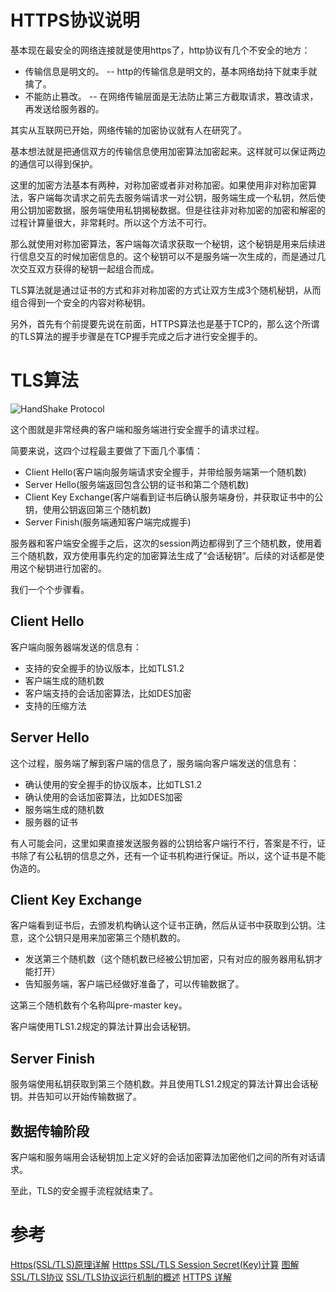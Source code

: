 # HTTPS协议说明

基本现在最安全的网络连接就是使用https了，http协议有几个不安全的地方：

* 传输信息是明文的。 -- http的传输信息是明文的，基本网络劫持下就束手就擒了。
* 不能防止篡改。 -- 在网络传输层面是无法防止第三方截取请求，篡改请求，再发送给服务器的。

其实从互联网已开始，网络传输的加密协议就有人在研究了。

基本想法就是把通信双方的传输信息使用加密算法加密起来。这样就可以保证两边的通信可以得到保护。

这里的加密方法基本有两种，对称加密或者非对称加密。如果使用非对称加密算法，客户端每次请求之前先去服务端请求一对公钥，服务端生成一个私钥，然后使用公钥加密数据，服务端使用私钥揭秘数据。但是往往非对称加密的加密和解密的过程计算量很大，非常耗时。所以这个方法不可行。

那么就使用对称加密算法，客户端每次请求获取一个秘钥，这个秘钥是用来后续进行信息交互的时候加密信息的。这个秘钥可以不是服务端一次生成的，而是通过几次交互双方获得的秘钥一起组合而成。

TLS算法就是通过证书的方式和非对称加密的方式让双方生成3个随机秘钥，从而组合得到一个安全的内容对称秘钥。

另外，首先有个前提要先说在前面，HTTPS算法也是基于TCP的，那么这个所谓的TLS算法的握手步骤是在TCP握手完成之后才进行安全握手的。

# TLS算法

![HandShake Protocol](https://i-technet.sec.s-msft.com/dynimg/IC196340.gif)

这个图就是非常经典的客户端和服务端进行安全握手的请求过程。

简要来说，这四个过程最主要做了下面几个事情：

* Client Hello(客户端向服务端请求安全握手，并带给服务端第一个随机数)
* Server Hello(服务端返回包含公钥的证书和第二个随机数)
* Client Key Exchange(客户端看到证书后确认服务端身份，并获取证书中的公钥，使用公钥返回第三个随机数)
* Server Finish(服务端通知客户端完成握手)

服务器和客户端安全握手之后，这次的session两边都得到了三个随机数，使用着三个随机数，双方使用事先约定的加密算法生成了“会话秘钥”。后续的对话都是使用这个秘钥进行加密的。

我们一个个步骤看。

## Client Hello

客户端向服务器端发送的信息有：

* 支持的安全握手的协议版本，比如TLS1.2
* 客户端生成的随机数
* 客户端支持的会话加密算法，比如DES加密
* 支持的压缩方法

## Server Hello

这个过程，服务端了解到客户端的信息了，服务端向客户端发送的信息有：

* 确认使用的安全握手的协议版本，比如TLS1.2
* 确认使用的会话加密算法，比如DES加密
* 服务端生成的随机数
* 服务器的证书

有人可能会问，这里如果直接发送服务器的公钥给客户端行不行，答案是不行，证书除了有公私钥的信息之外，还有一个证书机构进行保证。所以，这个证书是不能伪造的。

## Client Key Exchange

客户端看到证书后，去颁发机构确认这个证书正确，然后从证书中获取到公钥。注意，这个公钥只是用来加密第三个随机数的。

* 发送第三个随机数（这个随机数已经被公钥加密，只有对应的服务器用私钥才能打开）
* 告知服务端，客户端已经做好准备了，可以传输数据了。

这第三个随机数有个名称叫pre-master key。

客户端使用TLS1.2规定的算法计算出会话秘钥。

## Server Finish

服务端使用私钥获取到第三个随机数。并且使用TLS1.2规定的算法计算出会话秘钥。并告知可以开始传输数据了。

## 数据传输阶段

客户端和服务端用会话秘钥加上定义好的会话加密算法加密他们之间的所有对话请求。

至此，TLS的安全握手流程就结束了。

# 参考

[Https(SSL/TLS)原理详解](http://www.fenesky.com/blog/2014/07/19/how-https-works.html)
[Htttps SSL/TLS Session Secret(Key)计算](http://www.fenesky.com/blog/2014/07/25/how-session-secret.html)
[图解SSL/TLS协议](http://www.ruanyifeng.com/blog/2014/09/illustration-ssl.html)
[SSL/TLS协议运行机制的概述](http://www.ruanyifeng.com/blog/2014/02/ssl_tls.html)
[HTTPS 详解](http://honglu.me/2016/01/13/HTTPS%E8%AF%A6%E8%A7%A3/)
